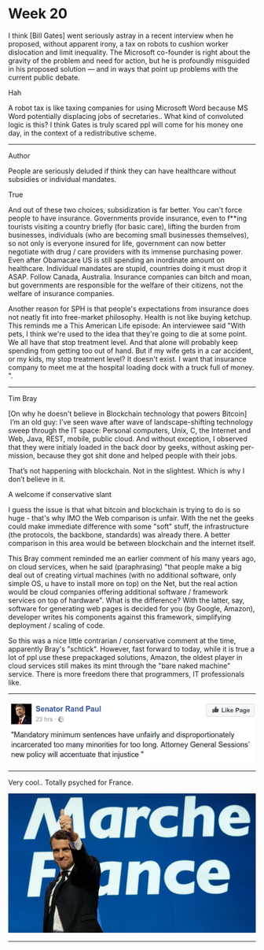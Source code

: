 # Week 20

I think [Bill Gates] went seriously astray in a recent interview when
he proposed, without apparent irony, a tax on robots to cushion worker
dislocation and limit inequality. The Microsoft co-founder is right
about the gravity of the problem and need for action, but he is
profoundly misguided in his proposed solution — and in ways that point
up problems with the current public debate.

Hah

A robot tax is like taxing companies for using Microsoft Word because
MS Word potentially displacing jobs of secretaries.. What kind of
convoluted logic is this? I think Gates is truly scared ppl will come
for his money one day, in the context of a redistributive scheme.

---

Author

People are seriously deluded if think they can have healthcare without
subsidies or individual mandates.

True

And out of these two choices, subsidization is far better. You can't
force people to have insurance. Governments provide insurance, even to
f**ing tourists visiting a country briefly (for basic care), lifting
the burden from businesses, individuals (who are becoming small
businesses themselves), so not only is everyone insured for life,
government can now better negotiate with drug / care providers with
its immense purchasing power. Even after Obamacare US is still
spending an inordinate amount on healthcare. Individual mandates are
stupid, countries doing it must drop it ASAP. Follow Canada,
Australia. Insurance companies can bitch and moan, but governments are
responsible for the welfare of their citizens, not the welfare of
insurance companies.

Another reason for SPH is that people's expectations from insurance
does not neatly fit into free-market philosophy. Health is not like
buying ketchup. This reminds me a This American Life episode: An
interviewee said "With pets, I think we're used to the idea that
they're going to die at some point. We all have that stop treatment
level. And that alone will probably keep spending from getting too out
of hand. But if my wife gets in a car accident, or my kids, my stop
treatment level? It doesn't exist. I want that insurance company to
meet me at the hospital loading dock with a truck full of money. ".

---

Tim Bray

[On why he doesn't believe in Blockchain technology that powers
Bitcoin]  I’m an old guy: I’ve seen wave af­ter wave of
landscape-shifting tech­nol­o­gy sweep through the IT space:
Per­son­al com­put­er­s, Unix, C, the In­ter­net and We­b, Java, REST,
mo­bile, pub­lic cloud. And with­out ex­cep­tion, I ob­served that
they were ini­tia­ly load­ed in the back door by geek­s, with­out
ask­ing per­mis­sion, be­cause they got shit done and helped peo­ple
with their job­s.

That’s not hap­pen­ing with blockchain. Not in the slight­est. Which
is why I don’t be­lieve in it.

A welcome if conservative slant

I guess the issue is that what bitcoin and blockchain is trying to do
is so huge - that's why IMO the Web comparison is unfair. With the net
the geeks could make immediate difference with some "soft" stuff, the
infrastructure (the protocols, the backbone, standards) was already
there. A better comparison in this area would be between blockchain
and the internet itself.

This Bray comment reminded me an earlier comment of his many years
ago, on cloud services, when he said (paraphrasing) "that people make
a big deal out of creating virtual machines (with no additional
software, only simple OS, u have to install more on top) on the Net,
but the real action would be cloud companies offering additional
software / framework services on top of hardware". What is the
difference? With the latter, say, software for generating web pages is
decided for you (by Google, Amazon), developer writes his components
against this framework, simplifying deployment / scaling of code.

So this was a nice little contrarian / conservative comment at the
time, apparently Bray's "schtick". However, fast forward to today,
while it is true a lot of ppl use these prepackaged solutions, Amazon,
the oldest player in cloud services still makes its mint through the
"bare naked machine" service. There is more freedom there that
programmers, IT professionals like.

---

![](54-55.png)

---

Very cool.. Totally psyched for France. 

![](Macron-thumbs-up-800x450.jpg)

---
